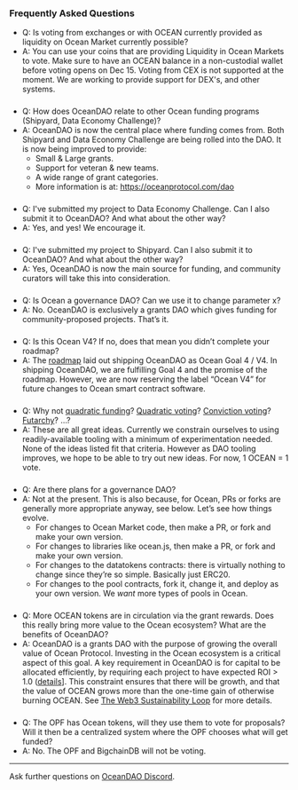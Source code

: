 ### Frequently Asked Questions

- Q: Is voting from exchanges or with OCEAN currently provided as liquidity on Ocean Market currently possible?
- A: You can use your coins that are providing Liquidity in Ocean Markets to vote. Make sure to have an OCEAN balance in a non-custodial wallet before voting opens on Dec 15. Voting from CEX is not supported at the moment.  We are working to provide support for DEX's, and other systems.

###

- Q: How does OceanDAO relate to other Ocean funding programs (Shipyard, Data Economy Challenge)?
- A: OceanDAO is now the central place where funding comes from. Both Shipyard and Data Economy Challenge are being rolled into the DAO. It is now being improved to provide:
  - Small & Large grants.
  - Support for veteran & new teams.
  - A wide range of grant categories.
  - More information is at: https://oceanprotocol.com/dao

###

- Q: I've submitted my project to Data Economy Challenge. Can I also submit it to OceanDAO? And what about the other way?
- A: Yes, and yes! We encourage it.

###

- Q: I've submitted my project to Shipyard. Can I also submit it to OceanDAO? And what about the other way?
- A: Yes, OceanDAO is now the main source for funding, and community curators will take this into consideration.

###

- Q: Is Ocean a governance DAO? Can we use it to change parameter x?
- A: No. OceanDAO is exclusively a grants DAO which gives funding for community-proposed projects. That’s it.

###

- Q: Is this Ocean V4? If no, does that mean you didn’t complete your roadmap?
- A: The [roadmap](https://blog.oceanprotocol.com/ocean-product-update-2020-f3ae281806dc) laid out shipping OceanDAO as Ocean Goal 4 / V4. In shipping OceanDAO, we are fulfilling Goal 4 and the promise of the roadmap. However, we are now reserving the label “Ocean V4” for future changes to Ocean smart contract software.

###

- Q: Why not [quadratic funding](https://github.com/gitcoinco/quadratic-funding)? [Quadratic voting](https://en.wikipedia.org/wiki/Quadratic_voting)? [Conviction voting](https://medium.com/giveth/conviction-voting-a-novel-continuous-decision-making-alternative-to-governance-aa746cfb9475)? [Futarchy](https://twitter.com/gnosisPM/status/1330906217007509507)? …?
- A: These are all great ideas. Currently we constrain ourselves to using readily-available tooling with a minimum of experimentation needed. None of the ideas listed fit that criteria. However as DAO tooling improves, we hope to be able to try out new ideas. For now, 1 OCEAN = 1 vote.

###

- Q: Are there plans for a governance DAO?
- A: Not at the present. This is also because, for Ocean, PRs or forks are generally more appropriate anyway, see below. Let’s see how things evolve.
  - For changes to Ocean Market code, then make a PR, or fork and make your own version.
  - For changes to libraries like ocean.js, then make a PR, or fork and make your own version.
  - For changes to the datatokens contracts: there is virtually nothing to change since they’re so simple. Basically just ERC20.
  - For changes to the pool contracts, fork it, change it, and deploy as your own version. We *want* more types of pools in Ocean.

###

- Q: More OCEAN tokens are in circulation via the grant rewards. Does this really bring more value to the Ocean ecosystem? What are the benefits of OceanDAO?
- A: OceanDAO is a grants DAO with the purpose of growing the overall value of Ocean Protocol. Investing in the Ocean ecosystem is a critical aspect of this goal. A key requirement in OceanDAO is for capital to be allocated efficiently, by requiring each project to have expected ROI > 1.0 ([details](On-ROI)]. This constraint ensures that there will be growth, and that the value of OCEAN grows more than the one-time gain of otherwise burning OCEAN. 
See [The Web3 Sustainability Loop](https://blog.oceanprotocol.com/the-web3-sustainability-loop-b2a4097a36e) for more details.

###

- Q: The OPF has Ocean tokens, will they use them to vote for proposals? Will it then be a centralized system where the OPF chooses what will get funded?
- A: No. The OPF and BigchainDB will not be voting.

----

Ask further questions on [OceanDAO Discord](https://discord.gg/uvyQFWGBn8).